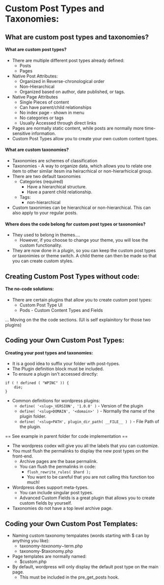 # Custom Post Types and Taxonomies:

## What are custom post types and taxonomies?

#### What are custom post types?
- There are multiple different post types already defined:
  - Posts
  - Pages
- Native Post Attributes:
  - Organized in Reverse-chronological order
  - Non-Hierarchical
  - Organized based on author, date published, or tags.
- Native Page Attributes
  - Single Pieces of content
  - Can have parent/child relationships
  - No index page - shown in menu
  - No categories or tags
  - Usually Accessed through direct links
- Pages are normally static content, while posts are normally more time-sensitive information. 
- Custom Post Types allow you to create your own custom content types.

#### What are custom taxonomies?
- Taxonomies are schemes of classification
- Taxonomies - A way to organize data, which allows you to relate one item to other similar itesm ina  heiracrhical or non-hierarhicical group. 
- There are two default taxonomies
  - Categories (required)
    - Have a hierarchical structure.
    - Have a parent child relationship.
  - Tags:
    - non-hierarchical
- Custom taxonimies can be hierarchical or non-hierarchical. This can also apply to your regular posts.

#### Where does the code belong for custom post types or taxonomies?
- They used to belong in themes....
  - However, if you choose to change your theme, you will lose the custom functionality. 
- They are now done in a plugin, so you can keep the custom post types or taxonimies or theme switch. A child theme can then be made so that you can create custom styles. 

## Creating Custom Post Types without code:

#### The no-code solutions:
- There are certain plugins that allow you to create custom post types:
  - Custom Post Type UI
  - Pods - Custom Content Types and Fields

... Moving on the the code sections. (UI is self explainitory for those two plugins)

## Coding your Own Custom Post Types:

#### Creating your post types and taxonomies:
- It is a good idea to suffix your folder with post-types.
- The Plugin definition block must be included.
- To ensure a plugin isn't accessed directly:
```
if ( ! defined ( "WPINC" )) {
    die;
}
```
- Common definitions for wordpress plugins:
  - `define( '<slug>_VERSION', '1.0.0' )` - Version of the plugin
  - `define( '<slug>DOMAIN', '<domain>' )` - Normally the name of the plugin folder.
  - `define( '<slug>PATH', plugin_dir_path( __FILE__ ) )` - File Path of the plugin.
  
== See example in parent folder for code implementation ==

- The wordpress codex will give you all the labels that you can customize.
- You must flush the permalinks to display the new post types on the front-end.
  - Archive pages are the base permalink. 
  - You can flush the permalinks in code:
    - `flush_rewrite_rules( $hard );`
    - You want to be careful that you are not calling this function too much!
- Wordpress does support meta-types. 
  - You can include singular post types.
  - Advanced Custom Fields is a great plugin that allows you to create custom fields by yourself. 
- Taxonomies do not have a top level archive page.

## Coding your Own Custom Post Templates:
- Naming custom taxonomy tempalates (words starting with $ can by anything you like):
  - taxonomy-$taxonomy-$term.php
  - taxonomy-$taxonomy.php
- Page templates are normally named:
  - $custom.php
- By default, wordpress will only display the default post type on the main page. 
  - This must be included in the pre_get_posts hook. 
